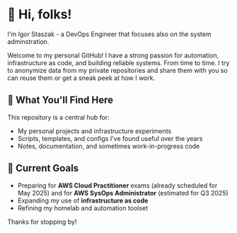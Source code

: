 # 👋 Hi, folks!
I'm Igor Staszak - a DevOps Engineer that focuses also on the system adminstration.

Welcome to my personal GitHub! I have a strong passion for automation, infrastructure as code, and building reliable systems.
From time to time. I try to anonymize data from my private repositories and share them with you so can reuse them or get a sneak peek at how I work.

## 📁 What You'll Find Here

This repository is a central hub for:
- My personal projects and infrastructure experiments
- Scripts, templates, and configs I've found useful over the years
- Notes, documentation, and sometimes work-in-progress code

## 🎯 Current Goals

- Preparing for **AWS Cloud Practitioner** exams (already scheduled for May 2025) and for **AWS SysOps Administrator** (estimated for Q3 2025)
- Expanding my use of **infrastructure as code**
- Refining my homelab and automation toolset

Thanks for stopping by!
